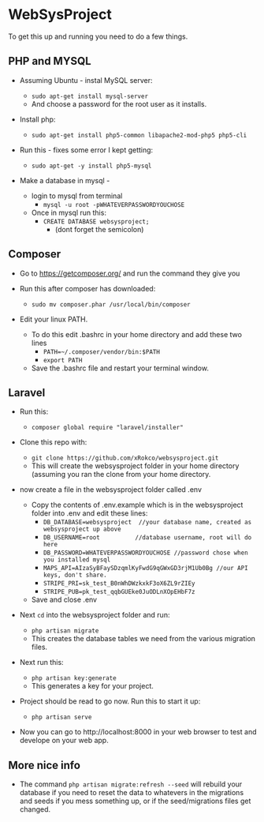 WebSysProject
===============
To get this up and running you need to do a few things. 

PHP and MYSQL
-------------

* Assuming Ubuntu - instal MySQL server:
  * ```sudo apt-get install mysql-server```
  * And choose a password for the root user as it installs.

* Install php:
  * ```sudo apt-get install php5-common libapache2-mod-php5 php5-cli```

* Run this - fixes some error I kept getting:
  * ```sudo apt-get -y install php5-mysql```

* Make a database in mysql -
  * login to mysql from terminal
    * ```mysql -u root -pWHATEVERPASSWORDYOUCHOSE```
  * Once in mysql run this:
    * ```CREATE DATABASE websysproject;```
      * (dont forget the semicolon)

Composer
----------

* Go to https://getcomposer.org/ and run the command they give you
* Run this after composer has downloaded:
  * `sudo mv composer.phar /usr/local/bin/composer`

* Edit your linux PATH. 
  * To do this edit .bashrc in your home directory and add these two lines
    * `PATH=~/.composer/vendor/bin:$PATH`
    * `export PATH`
  * Save the .bashrc file and restart your terminal window.

Laravel
--------
* Run this: 
    * `composer global require "laravel/installer"`

* Clone this repo with:
    * `git clone https://github.com/xRokco/websysproject.git`
    * This will create the websysproject folder in your home directory (assuming you ran the clone from your home directory.

* now create a file in the websysproject folder called .env
  * Copy the contents of .env.example which is in the websysproject folder into .env and edit these lines:
    * `DB_DATABASE=websysproject  //your database name, created as websysproject up above`
    * `DB_USERNAME=root          //database username, root will do here`
    * `DB_PASSWORD=WHATEVERPASSWORDYOUCHOSE //password chose when you installed mysql`
    * `MAPS_API=AIzaSyBFaySDzqmlKyFwdG9qGWxGD3rjM1Ub0Bg //our API keys, don't share.`
    * `STRIPE_PRI=sk_test_B0nWhDWzkxkF3oX6ZL9rZIEy`
    * `STRIPE_PUB=pk_test_qqbGUEke0JuODLnXOpEHbF7z`
  * Save and close .env

* Next `cd` into the websysproject folder and run:
  * `php artisan migrate`
  * This creates the database tables we need from the various migration files.

* Next run this:
  * `php artisan key:generate`
  * This generates a key for your project.

* Project should be read to go now. Run this to start it up:
  * `php artisan serve`

* Now you can go to http://localhost:8000 in your web browser to test and develope on your web app.

More nice info
-------------
* The command `php artisan migrate:refresh --seed` will rebuild your database if you need to reset the data to whatevers in the migrations and seeds if you mess something up, or if the seed/migrations files get changed.

